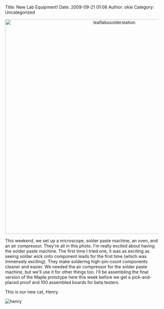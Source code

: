 Title: New Lab Equipment!
Date: 2009-09-21 01:08
Author: okie
Category: Uncategorized

<center>
<img src="http://blogs.leaflabs.com/wp-content/uploads/leaflabssolderstation-small1-1024x680.jpg" alt="leaflabssolderstation" width="700px">
</center>

This weekend, we set up a microscope, solder
paste machine, an oven, and an air compressor. They're all in this
photo. I'm really excited about having the solder paste machine. The
first time I tried one, it was as exciting as seeing solder wick onto
component leads for the first time (which was immensely exciting). They
make soldering high-pin-count components cleaner and easier. We needed
the air compressor for the solder paste machine, but we'll use it for
other things too. I'll be assembling the final version of the Maple
prototype here this week before we get a pick-and-placed proof and 100
assembled boards for beta testers.

This is our new cat, Henry.

![henry][henry]

[henry]: http://blogs.leaflabs.com/wp-content/uploads/henry-225x300.jpg "henry"
